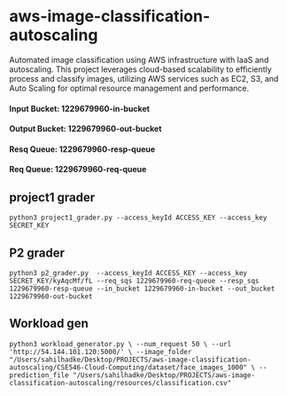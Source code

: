 # aws-image-classification-autoscaling
Automated image classification using AWS infrastructure with IaaS and autoscaling. This project leverages cloud-based scalability to efficiently process and classify images, utilizing AWS services such as EC2, S3, and Auto Scaling for optimal resource management and performance.


#### Input Bucket: 1229679960-in-bucket
#### Output Bucket: 1229679960-out-bucket
#### Resq Queue: 1229679960-resp-queue
#### Req Queue: 1229679960-req-queue

## project1 grader
`
python3 project1_grader.py --access_keyId ACCESS_KEY --access_key SECRET_KEY
`

## P2 grader
`
python3 p2_grader.py  --access_keyId ACCESS_KEY --access_key SECRET_KEY/kyAqcMf/fL --req_sqs 1229679960-req-queue --resp_sqs 1229679960-resp-queue --in_bucket 1229679960-in-bucket --out_bucket 1229679960-out-bucket
`

## Workload gen
`
python3 workload_generator.py \
 --num_request 50 \
 --url 'http://54.144.101.120:5000/' \
 --image_folder "/Users/sahilhadke/Desktop/PROJECTS/aws-image-classification-autoscaling/CSE546-Cloud-Computing/dataset/face_images_1000" \
 --prediction_file "/Users/sahilhadke/Desktop/PROJECTS/aws-image-classification-autoscaling/resources/classification.csv"
 `

